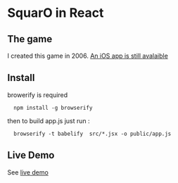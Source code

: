 
# SquarO in React

## The game

I created this game in 2006. [An iOS app is still avalaible](https://itunes.apple.com/fr/app/casse-tete-addictif-le-squaro/id342115573?mt=8)

## Install

browerify is required 

      npm install -g browserify

then to build app.js just run :

      browserify -t babelify  src/*.jsx -o public/app.js
      
## Live Demo
      
See [live demo](http://marclebel.github.io/squaro/)
